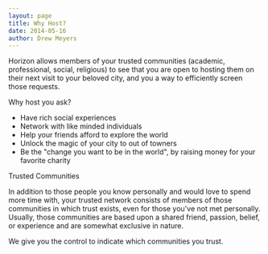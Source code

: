 ```yaml
---
layout: page
title: Why Host?
date: 2014-05-16
author: Drew Meyers
---
```

Horizon allows members of your trusted communities (academic, professional, social, religious) to see that you are open to hosting them on their next visit to your beloved city, and you a way to efficiently screen those requests.

Why host you ask?

<ul>
	<li>Have rich social experiences</li>
	<li>Network with like minded individuals</li>
	<li>Help your friends afford to explore the world</li>
	<li>Unlock the magic of your city to out of towners</li>
	<li>Be the "change you want to be in the world", by raising money for your favorite charity</li>
</ul>

Trusted Communities

In addition to those people you know personally and would love to spend more time with, your trusted network consists of members of those communities in which trust exists, even for those you've not met personally. Usually, those communities are based upon a shared friend, passion, belief, or experience and are somewhat exclusive in nature.

We give you the control to indicate which communities you trust.
